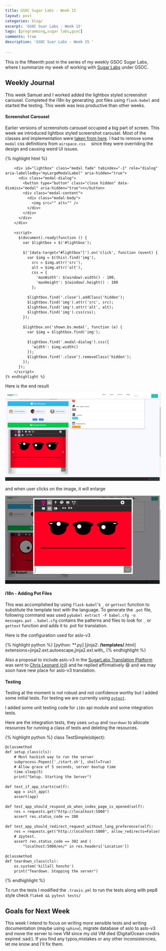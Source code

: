 ```yaml
---
title: GSOC Sugar Labs - Week 15
layout: post
categories: blog/
excerpt: 'GSOC Suar Labs - Week 15'
tags: [programming,sugar labs,gsoc]
comments: true
description: 'GSOC Suar Labs - Week 15 '

---
```

This is the fifteenth post in the series of my weekly GSOC Sugar Labs, where I summarize my week of working with [Sugar Labs](https://www.sugarlabs.org) under GSOC.

## Weekly Journal 
This week Samuel and I worked added the lightbox styled screenshot carousel. Completed the i18n by generating .pot files using `flask-babel` and started the testing. This week was less productive than other weeks.

#### Screenshot Carousel
Earlier versions of screenshots carousel occupied a big part of screen. This week we introduced lightbox styled screenshot carousel. Most of the classes and implementation were [taken from here](https://bootsnipp.com/snippets/featured/bootstrap-lightbox). I had to remove some `modal` css definitions from `airspace.css  ` since they were overriding the design and causing weird UI issues.

{% highlight html %}
<style>
          /* Modified form of https://bootsnipp.com/snippets/featured/bootstrap-lightbox */

          #lightbox .modal-content {
            display: inline-block;
            text-align: center;
          }

          a.thumbnail:hover {
            border-color: transparent;
          }

          #lightbox .close {
            opacity: 1;
            color: rgb(255, 255, 255);
            background-color: rgb(25, 25, 25);
            padding: 5px 8px;
            border-radius: 30px;
            border: 2px solid rgb(255, 255, 255);
            position: absolute;
            top: -15px;
            right: -55px;

            z-index: 1032;
          }
        </style>


        <div id="lightbox" class="modal fade" tabindex="-1" role="dialog" aria-labelledby="myLargeModalLabel" aria-hidden="true">
          <div class="modal-dialog">
            <button type="button" class="close hidden" data-dismiss="modal" aria-hidden="true">×</button>
            <div class="modal-content">
              <div class="modal-body">
                <img src="" alt="" />
              </div>
            </div>
          </div>
        </div>

        <script>
          $(document).ready(function () {
            var $lightbox = $('#lightbox');

            $('[data-target="#lightbox"]').on('click', function (event) {
              var $img = $(this).find('img'),
                src = $img.attr('src'),
                alt = $img.attr('alt'),
                css = {
                  'maxWidth': $(window).width() - 100,
                  'maxHeight': $(window).height() - 100
                };

              $lightbox.find('.close').addClass('hidden');
              $lightbox.find('img').attr('src', src);
              $lightbox.find('img').attr('alt', alt);
              $lightbox.find('img').css(css);
            });

            $lightbox.on('shown.bs.modal', function (e) {
              var $img = $lightbox.find('img');

              $lightbox.find('.modal-dialog').css({
                'width': $img.width()
              });
              $lightbox.find('.close').removeClass('hidden');
            });
          });
        </script>
    {% endhighlight %}

Here is the end result <br> 


<img src="/images/gsoc-week-15/screenshot_carousel.png" alt="Screenshot Carousel"> 


and when user clicks on the image, it will enlarge


<img src="/images/gsoc-week-15/screenshot_carousel_zoom.png" alt="Screenshot Carousel Zoom">


####  i18n - Adding Pot Files
This was accomplished by using `flask-babel`'s  `_` or `gettext` function to substitute the template text with the language. 
To generate the `.pot` file, following command was used `pybabel extract -F babel.cfg -o messages.pot .` 
`babel.cfg` contains the patterns and files to look for `_` or `gettext` function and adds it to .pot for translation. 

Here is the configuration used for aslo-v3 

{% highlight python %}
[python: **.py]
[jinja2: **/templates/**.html]
extensions=jinja2.ext.autoescape,jinja2.ext.with_
{% endhighlight %}

Also a proposal to include aslo-v3 in the [SugarLabs Translation Platform](https://translate.sugarlabs.org/) was sent to [Chris Leonard (cjl)](https://wiki.sugarlabs.org/go/User:Cjl) and he replied affirmatively :smile: and we may soon have new place for aslo-v3 translation.


#### Testing
Testing at the moment is not robust and not confidence worthy but I added some initial tests. For testing we are currently using [`pytest`](https://docs.pytest.org/en/latest/).

I added some unit testing code for `i18n` api module and some integration tests.

Here are the integration tests, they uses `setup` and `teardown` to allocate resources for running a class of tests and deleting the resources. 

{% highlight python %}
class TestSimple(object):

    @classmethod
    def setup_class(cls):
        # Most hackish way to run the server
        subprocess.Popen(['./start.sh'], shell=True)
        # Allow grace of 5 seconds, server bootup time
        time.sleep(5)
        print("Setup. Starting the Server")

    def test_if_app_starts(self):
        app = init_app()
        assert(app)

    def test_app_should_respond_ok_when_index_page_is_opened(self):
        res = requests.get("http://localhost:5000")
        assert res.status_code == 200

    def test_app_should_redirect_request_without_lang_preference(self):
        res = requests.get("http://localhost:5000", allow_redirects=False)
        # zpytest.
        assert res.status_code == 302 and (
            "localhost:5000/en/" in res.headers['Location'])

    @classmethod
    def teardown_class(cls):
        os.system('killall honcho')
        print("Teardown. Stopping the server")
{% endhighlight %}


To run the tests I modified the `.travis.yml` to run the tests along with pep8 style check `flake8 && pytest tests/`

## Goals for Next Week
This week I intend to focus on writing more sensible tests and writing documentation (maybe using `sphinx`), migrate database of aslo to aslo-v3 and move the server to new VM since my old VM died (DigitalOcean credirs expired :sad:).
If you find any typos,mistakes or any other inconsistencies, let me know and I'll fix them.